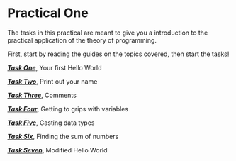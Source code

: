 # Practical One

The tasks in this practical are meant to give you a introduction to the practical application of the theory of programming.

First, start by reading the guides on the topics covered, then start the tasks!


**_[Task One](https://github.com/fslcoding/Practical-1/blob/main/Task-1)_**, 
Your first Hello World <br>

**_[Task Two](https://github.com/fslcoding/Practical-1/blob/main/Task-2)_**, 
Print out your name <br>

**_[Task Three](https://github.com/fslcoding/Practical-1/blob/main/Task-3)_**, 
Comments <br>

**_[Task Four](https://github.com/fslcoding/Practical-1/blob/main/Task-4)_**, 
Getting to grips with variables <br>

**_[Task Five](https://github.com/fslcoding/Practical-1/blob/main/Task-5)_**, 
Casting data types <br>

**_[Task Six](https://github.com/fslcoding/Practical-1/blob/main/Task-6)_**, 
Finding the sum of numbers <br>

**_[Task Seven](https://github.com/fslcoding/Practical-1/blob/main/Task-7)_**, 
Modified Hello World
